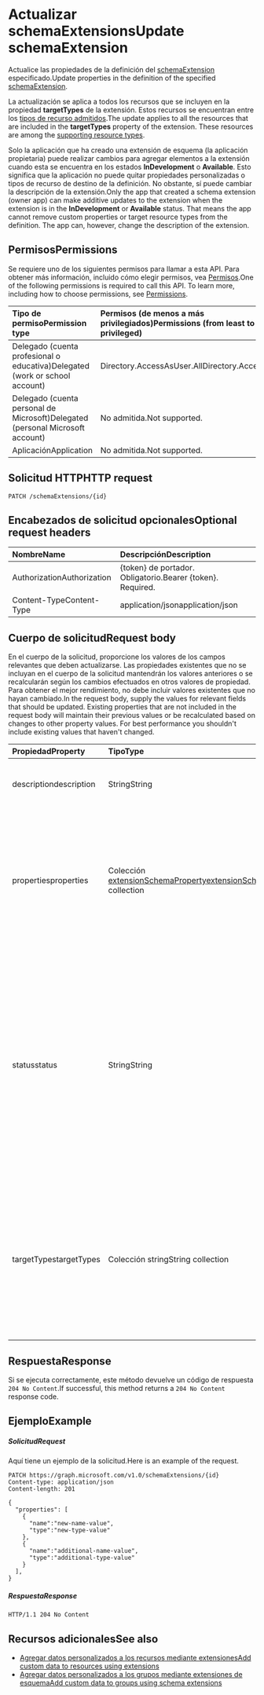 # <a name="update-schemaextension"></a><span data-ttu-id="cfd49-101">Actualizar schemaExtensions</span><span class="sxs-lookup"><span data-stu-id="cfd49-101">Update schemaExtension</span></span>

<span data-ttu-id="cfd49-102">Actualice las propiedades de la definición del [schemaExtension](../resources/schemaextension.md) especificado.</span><span class="sxs-lookup"><span data-stu-id="cfd49-102">Update properties in the definition of the specified [schemaExtension](../resources/schemaextension.md).</span></span>

<span data-ttu-id="cfd49-p101">La actualización se aplica a todos los recursos que se incluyen en la propiedad **targetTypes** de la extensión. Estos recursos se encuentran entre los [tipos de recurso admitidos](../../../concepts/extensibility_overview.md#supported-resources).</span><span class="sxs-lookup"><span data-stu-id="cfd49-p101">The update applies to all the resources that are included in the **targetTypes** property of the extension. These resources are among the [supporting resource types](../../../concepts/extensibility_overview.md#supported-resources).</span></span>

<span data-ttu-id="cfd49-p102">Solo la aplicación que ha creado una extensión de esquema (la aplicación propietaria) puede realizar cambios para agregar elementos a la extensión cuando esta se encuentra en los estados **InDevelopment** o **Available**. Esto significa que la aplicación no puede quitar propiedades personalizadas o tipos de recurso de destino de la definición. No obstante, sí puede cambiar la descripción de la extensión.</span><span class="sxs-lookup"><span data-stu-id="cfd49-p102">Only the app that created a schema extension (owner app) can make additive updates to the extension when the extension is in the **InDevelopment** or **Available** status. That means the app cannot remove custom properties or target resource types from the definition. The app can, however, change the description of the extension.</span></span>

## <a name="permissions"></a><span data-ttu-id="cfd49-108">Permisos</span><span class="sxs-lookup"><span data-stu-id="cfd49-108">Permissions</span></span>
<span data-ttu-id="cfd49-p103">Se requiere uno de los siguientes permisos para llamar a esta API. Para obtener más información, incluido cómo elegir permisos, vea [Permisos](../../../concepts/permissions_reference.md).</span><span class="sxs-lookup"><span data-stu-id="cfd49-p103">One of the following permissions is required to call this API. To learn more, including how to choose permissions, see [Permissions](../../../concepts/permissions_reference.md).</span></span>


|<span data-ttu-id="cfd49-111">Tipo de permiso</span><span class="sxs-lookup"><span data-stu-id="cfd49-111">Permission type</span></span>      | <span data-ttu-id="cfd49-112">Permisos (de menos a más privilegiados)</span><span class="sxs-lookup"><span data-stu-id="cfd49-112">Permissions (from least to most privileged)</span></span>              | 
|:--------------------|:---------------------------------------------------------| 
|<span data-ttu-id="cfd49-113">Delegado (cuenta profesional o educativa)</span><span class="sxs-lookup"><span data-stu-id="cfd49-113">Delegated (work or school account)</span></span> | <span data-ttu-id="cfd49-114">Directory.AccessAsUser.All</span><span class="sxs-lookup"><span data-stu-id="cfd49-114">Directory.AccessAsUser.All</span></span>    | 
|<span data-ttu-id="cfd49-115">Delegado (cuenta personal de Microsoft)</span><span class="sxs-lookup"><span data-stu-id="cfd49-115">Delegated (personal Microsoft account)</span></span> | <span data-ttu-id="cfd49-116">No admitida.</span><span class="sxs-lookup"><span data-stu-id="cfd49-116">Not supported.</span></span>    | 
|<span data-ttu-id="cfd49-117">Aplicación</span><span class="sxs-lookup"><span data-stu-id="cfd49-117">Application</span></span> | <span data-ttu-id="cfd49-118">No admitida.</span><span class="sxs-lookup"><span data-stu-id="cfd49-118">Not supported.</span></span> | 

## <a name="http-request"></a><span data-ttu-id="cfd49-119">Solicitud HTTP</span><span class="sxs-lookup"><span data-stu-id="cfd49-119">HTTP request</span></span>

<!-- { "blockType": "ignored" } -->
```http
PATCH /schemaExtensions/{id}
```

## <a name="optional-request-headers"></a><span data-ttu-id="cfd49-120">Encabezados de solicitud opcionales</span><span class="sxs-lookup"><span data-stu-id="cfd49-120">Optional request headers</span></span>

| <span data-ttu-id="cfd49-121">Nombre</span><span class="sxs-lookup"><span data-stu-id="cfd49-121">Name</span></span>      |<span data-ttu-id="cfd49-122">Descripción</span><span class="sxs-lookup"><span data-stu-id="cfd49-122">Description</span></span>|
|:----------|:----------|
| <span data-ttu-id="cfd49-123">Authorization</span><span class="sxs-lookup"><span data-stu-id="cfd49-123">Authorization</span></span>  | <span data-ttu-id="cfd49-p104">{token} de portador. Obligatorio.</span><span class="sxs-lookup"><span data-stu-id="cfd49-p104">Bearer {token}. Required.</span></span> |
| <span data-ttu-id="cfd49-126">Content-Type</span><span class="sxs-lookup"><span data-stu-id="cfd49-126">Content-Type</span></span>   | <span data-ttu-id="cfd49-127">application/json</span><span class="sxs-lookup"><span data-stu-id="cfd49-127">application/json</span></span> | 

## <a name="request-body"></a><span data-ttu-id="cfd49-128">Cuerpo de solicitud</span><span class="sxs-lookup"><span data-stu-id="cfd49-128">Request body</span></span>

<span data-ttu-id="cfd49-p105">En el cuerpo de la solicitud, proporcione los valores de los campos relevantes que deben actualizarse. Las propiedades existentes que no se incluyan en el cuerpo de la solicitud mantendrán los valores anteriores o se recalcularán según los cambios efectuados en otros valores de propiedad. Para obtener el mejor rendimiento, no debe incluir valores existentes que no hayan cambiado.</span><span class="sxs-lookup"><span data-stu-id="cfd49-p105">In the request body, supply the values for relevant fields that should be updated. Existing properties that are not included in the request body will maintain their previous values or be recalculated based on changes to other property values. For best performance you shouldn't include existing values that haven't changed.</span></span>

| <span data-ttu-id="cfd49-132">Propiedad</span><span class="sxs-lookup"><span data-stu-id="cfd49-132">Property</span></span>   | <span data-ttu-id="cfd49-133">Tipo</span><span class="sxs-lookup"><span data-stu-id="cfd49-133">Type</span></span> |<span data-ttu-id="cfd49-134">Descripción</span><span class="sxs-lookup"><span data-stu-id="cfd49-134">Description</span></span>|
|:---------------|:--------|:----------|
|<span data-ttu-id="cfd49-135">description</span><span class="sxs-lookup"><span data-stu-id="cfd49-135">description</span></span>|<span data-ttu-id="cfd49-136">String</span><span class="sxs-lookup"><span data-stu-id="cfd49-136">String</span></span>|<span data-ttu-id="cfd49-137">Descripción de la extensión de esquema.</span><span class="sxs-lookup"><span data-stu-id="cfd49-137">Description for the schema extension.</span></span>|
|<span data-ttu-id="cfd49-138">properties</span><span class="sxs-lookup"><span data-stu-id="cfd49-138">properties</span></span>|<span data-ttu-id="cfd49-139">Colección [extensionSchemaProperty](../resources/extensionschemaproperty.md)</span><span class="sxs-lookup"><span data-stu-id="cfd49-139">[extensionSchemaProperty](../resources/extensionschemaproperty.md) collection</span></span>|<span data-ttu-id="cfd49-p106">La colección de nombres de propiedad y tipos que conforman la definición de la extensión de esquema. Solo se admiten cambios para agregar elementos.</span><span class="sxs-lookup"><span data-stu-id="cfd49-p106">The collection of property names and types that make up the schema extension definition. Only additive changes are permitted.</span></span> |
|<span data-ttu-id="cfd49-142">status</span><span class="sxs-lookup"><span data-stu-id="cfd49-142">status</span></span>|<span data-ttu-id="cfd49-143">String</span><span class="sxs-lookup"><span data-stu-id="cfd49-143">String</span></span>|<span data-ttu-id="cfd49-p107">El estado del ciclo de vida de la extensión de esquema. El estado inicial tras la creación es **InDevelopment**. Las posibles transiciones entre estados son de **InDevelopment** a **Available**, de **Available** a **Deprecated**, y de **Deprecated** a **Available**.</span><span class="sxs-lookup"><span data-stu-id="cfd49-p107">The lifecycle state of the schema extension. The initial state upon creation is **InDevelopment**. Possible states transitions are from **InDevelopment** to **Available**, **Available** to **Deprecated** and **Deprecated** to **Available**.</span></span>|
|<span data-ttu-id="cfd49-147">targetTypes</span><span class="sxs-lookup"><span data-stu-id="cfd49-147">targetTypes</span></span>|<span data-ttu-id="cfd49-148">Colección string</span><span class="sxs-lookup"><span data-stu-id="cfd49-148">String collection</span></span>|<span data-ttu-id="cfd49-p108">Conjunto de tipos de Microsoft Graph (compatibles con extensiones) a los que se puede aplicar la extensión de esquema.  Solo se admiten cambios para agregar elementos.</span><span class="sxs-lookup"><span data-stu-id="cfd49-p108">Set of Microsoft Graph types (that can support extensions) that the schema extension can be applied to.  Only additive changes are permitted.</span></span>|

## <a name="response"></a><span data-ttu-id="cfd49-151">Respuesta</span><span class="sxs-lookup"><span data-stu-id="cfd49-151">Response</span></span>

<span data-ttu-id="cfd49-152">Si se ejecuta correctamente, este método devuelve un código de respuesta `204 No Content`.</span><span class="sxs-lookup"><span data-stu-id="cfd49-152">If successful, this method returns a `204 No Content` response code.</span></span>

## <a name="example"></a><span data-ttu-id="cfd49-153">Ejemplo</span><span class="sxs-lookup"><span data-stu-id="cfd49-153">Example</span></span>

##### <a name="request"></a><span data-ttu-id="cfd49-154">Solicitud</span><span class="sxs-lookup"><span data-stu-id="cfd49-154">Request</span></span>

<span data-ttu-id="cfd49-155">Aquí tiene un ejemplo de la solicitud.</span><span class="sxs-lookup"><span data-stu-id="cfd49-155">Here is an example of the request.</span></span>
<!-- {
  "blockType": "request",
  "name": "update_schemaextension"
}-->
```http
PATCH https://graph.microsoft.com/v1.0/schemaExtensions/{id}
Content-type: application/json
Content-length: 201

{
  "properties": [
    {
      "name":"new-name-value",
      "type":"new-type-value"
    },
    {
      "name":"additional-name-value",
      "type":"additional-type-value"
    }
  ],
}
```

##### <a name="response"></a><span data-ttu-id="cfd49-156">Respuesta</span><span class="sxs-lookup"><span data-stu-id="cfd49-156">Response</span></span>

<!-- {
  "blockType": "response",
  "truncated": true,
  "@odata.type": "microsoft.graph.schemaExtension"
} -->
```http
HTTP/1.1 204 No Content
```

## <a name="see-also"></a><span data-ttu-id="cfd49-157">Recursos adicionales</span><span class="sxs-lookup"><span data-stu-id="cfd49-157">See also</span></span>

- [<span data-ttu-id="cfd49-158">Agregar datos personalizados a los recursos mediante extensiones</span><span class="sxs-lookup"><span data-stu-id="cfd49-158">Add custom data to resources using extensions</span></span>](../../../concepts/extensibility_overview.md)
- [<span data-ttu-id="cfd49-159">Agregar datos personalizados a los grupos mediante extensiones de esquema</span><span class="sxs-lookup"><span data-stu-id="cfd49-159">Add custom data to groups using schema extensions</span></span>](../../../concepts/extensibility_schema_groups.md)

<!-- uuid: 8fcb5dbc-d5aa-4681-8e31-b001d5168d79
2015-10-25 14:57:30 UTC -->
<!-- {
  "type": "#page.annotation",
  "description": "Update schemaextension",
  "keywords": "",
  "section": "documentation",
  "tocPath": ""
}-->